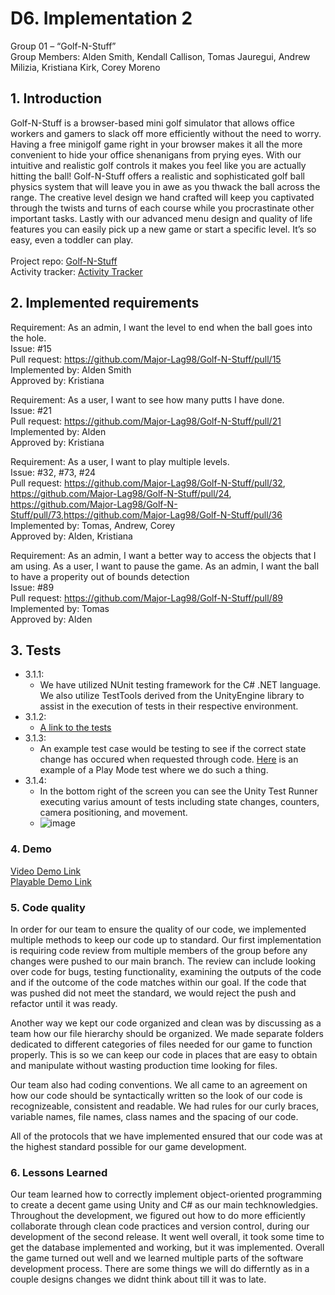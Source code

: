 # D6. Implementation 2

Group 01 – “Golf-N-Stuff”\
Group Members: Alden Smith, Kendall Callison, Tomas Jauregui, Andrew Milizia, 
Kristiana Kirk, Corey Moreno

## 1. Introduction
Golf-N-Stuff is a browser-based mini golf simulator that allows office workers and gamers to slack off more efficiently without the need to worry. Having a free minigolf game right in your browser makes it all the more convenient to hide your office shenanigans from prying eyes. With our intuitive and realistic golf controls it makes you feel like you are actually hitting the ball! Golf-N-Stuff offers a realistic and sophisticated golf ball physics system that will leave you in awe as you thwack the ball across the range. The creative level design we hand crafted will keep you captivated through the twists and turns of each course while you procrastinate other important tasks. Lastly with our advanced menu design and quality of life features you can easily pick up a new game or start a specific level. It’s so easy, even a toddler can play.\
\
Project repo: [Golf-N-Stuff](https://github.com/Major-Lag98/Golf-N-Stuff) \
Activity tracker: [Activity Tracker](https://docs.google.com/spreadsheets/d/1M-PDM2CbciqlwUuVesri6JO3uoLaDBUZoQeGvvvWWRk/edit?usp=sharing)

## 2. Implemented requirements
Requirement: As an admin, I want the level to end when the ball goes into the hole.\
Issue: #15\
Pull request: https://github.com/Major-Lag98/Golf-N-Stuff/pull/15 \
Implemented by: Alden Smith \
Approved by: Kristiana 

Requirement: As a user, I want to see how many putts I have done. \
Issue: #21 \
Pull request: https://github.com/Major-Lag98/Golf-N-Stuff/pull/21 \
Implemented by: Alden \
Approved by: Kristiana 

Requirement: As a user, I want to play multiple levels. \
Issue: #32, #73, #24 \
Pull request: https://github.com/Major-Lag98/Golf-N-Stuff/pull/32, https://github.com/Major-Lag98/Golf-N-Stuff/pull/24,
https://github.com/Major-Lag98/Golf-N-Stuff/pull/73,https://github.com/Major-Lag98/Golf-N-Stuff/pull/36 \
Implemented by: Tomas, Andrew, Corey\
Approved by: Alden, Kristiana 

Requirement: As an admin, I want a better way to access the objects that I am using. 
As a user, I want to pause the game. As an admin, I want the ball to have a properity out of bounds detection \
Issue: #89 \
Pull request: https://github.com/Major-Lag98/Golf-N-Stuff/pull/89 \
Implemented by: Tomas \
Approved by: Alden

## 3. Tests

+ 3.1.1:
  + We have utilized NUnit testing framework for the C# .NET language. We also utilize TestTools derived from the UnityEngine library to assist in the execution of tests in their respective environment.
+ 3.1.2:
  + [A link to the tests](https://github.com/Major-Lag98/Golf-N-Stuff/tree/main/Assets/Tests)
+ 3.1.3:
  + An example test case would be testing to see if the correct state change has occured when requested through code. [Here](https://github.com/Major-Lag98/Golf-N-Stuff/blob/main/Assets/Tests/PlayMode/TestStateChange.cs) is an example of a Play Mode test where we do such a thing.
+ 3.1.4:
  + In the bottom right of the screen you can see the Unity Test Runner executing varius amount of tests including state changes, counters, camera positioning, and movement.
  + ![image](https://user-images.githubusercontent.com/32140838/235332278-2306c8d8-6a29-4c9e-b10e-0adbc95d93e0.png)

### 4. Demo

[Video Demo Link](https://www.youtube.com/watch?v=6fUy11oUiys)\
[Playable Demo Link](https://major-lag.itch.io/golf-n-stuff)

### 5. Code quality
  In order for our team to ensure the quality of our code, we implemented multiple methods to keep our code up to standard.
Our first implementation is requiring code review from multiple members of the group before any changes were pushed to our
main branch. The review can include looking over code for bugs, testing functionality, examining the outputs of the code
and if the outcome of the code matches within our goal. If the code that was pushed did not meet the standard, we would
reject the push and refactor until it was ready. 

  Another way we kept our code organized and clean was by discussing as a team how our file hierarchy should be organized. 
We made separate folders dedicated to different categories of files needed for our game to function properly. This is so we 
can keep our code in places that are easy to obtain and manipulate without wasting production time looking for files. 

  Our team also had coding conventions. We all came to an agreement on how our code should be syntactically written so the look
of our code is recognizeable, consistent and readable. We had rules for our curly braces, variable names, file names, class names and 
the spacing of our code. 

  All of the protocols that we have implemented ensured that our code was at the highest standard possible for our game development.



### 6. Lessons Learned
Our team learned how to correctly implement object-oriented programming to create a decent game using Unity and C# as our main techknowledgies. Throughout the development, we figured out how to do more efficiently collaborate through clean code practices and version control, during our development of the second release. It went well overall, it took some time to get the database implemented and working, but it was implemented. Overall the game turned out well and we learned multiple parts of the software development process. There are some things we will do differntly as in a couple designs changes we didnt think about till it was to late.
